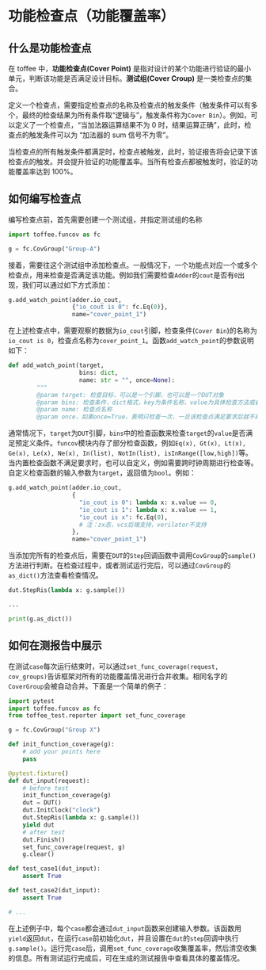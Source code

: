 # 功能检查点（功能覆盖率）

## 什么是功能检查点

在 toffee 中，**功能检查点(Cover Point)** 是指对设计的某个功能进行验证的最小单元，判断该功能是否满足设计目标。**测试组(Cover Croup)** 是一类检查点的集合。

定义一个检查点，需要指定检查点的名称及检查点的触发条件（触发条件可以有多个，最终的检查结果为所有条件取“逻辑与”，触发条件称为`Cover Bin`）。例如，可以定义了一个检查点，“当加法器运算结果不为 0 时，结果运算正确”，此时，检查点的触发条件可以为 “加法器的 sum 信号不为零”。

当检查点的所有触发条件都满足时，检查点被触发，此时，验证报告将会记录下该检查点的触发。并会提升验证的功能覆盖率。当所有检查点都被触发时，验证的功能覆盖率达到 100%。

## 如何编写检查点

编写检查点前，首先需要创建一个测试组，并指定测试组的名称

```python
import toffee.funcov as fc

g = fc.CovGroup("Group-A")
```

接着，需要往这个测试组中添加检查点。一般情况下，一个功能点对应一个或多个检查点，用来检查是否满足该功能。例如我们需要检查`Adder`的`cout`是否有`0`出现，我们可以通过如下方式添加：

```python
g.add_watch_point(adder.io_cout,
                  {"io_cout is 0": fc.Eq(0)},
                  name="cover_point_1")
```

在上述检查点中，需要观察的数据为`io_cout`引脚，检查条件(`Cover Bin`)的名称为`io_cout is 0`，检查点名称为`cover_point_1`。函数`add_watch_point`的参数说明如下：

```python
def add_watch_point(target,
                    bins: dict,
                    name: str = "", once=None):
        """
        @param target: 检查目标，可以是一个引脚，也可以是一个DUT对象
        @param bins: 检查条件，dict格式，key为条件名称，value为具体检查方法或者检查方法的数组。
        @param name: 检查点名称
        @param once，如果once=True，表明只检查一次，一旦该检查点满足要求后就不再进行重复条件判断。
```

通常情况下，`target`为`DUT`引脚，`bins`中的检查函数来检查`target`的`value`是否满足预定义条件。`funcov`模块内存了部分检查函数，例如`Eq(x), Gt(x), Lt(x), Ge(x), Le(x), Ne(x), In(list), NotIn(list), isInRange([low,high])`等。当内置检查函数不满足要求时，也可以自定义，例如需要跨时钟周期进行检查等。自定义检查函数的输入参数为`target`，返回值为`bool`。例如：

```python
g.add_watch_point(adder.io_cout,
                  {
                    "io_cout is 0": lambda x: x.value == 0,
                    "io_cout is 1": lambda x: x.value == 1,
                    "io_cout is x": fc.Eq(0),
                    # 注：zx态，vcs后端支持，verilator不支持
                  },
                  name="cover_point_1")
```

当添加完所有的检查点后，需要在`DUT`的`Step`回调函数中调用`CovGroup`的`sample()`方法进行判断。在检查过程中，或者测试运行完后，可以通过`CovGroup`的`as_dict()`方法查看检查情况。

```python
dut.StepRis(lambda x: g.sample())

...

print(g.as_dict())
```

## 如何在测报告中展示

在测试`case`每次运行结束时，可以通过`set_func_coverage(request, cov_groups)`告诉框架对所有的功能覆盖情况进行合并收集。相同名字的`CoverGroup`会被自动合并。下面是一个简单的例子：

```python
import pytest
import toffee.funcov as fc
from toffee_test.reporter import set_func_coverage

g = fc.CovGroup("Group X")

def init_function_coverage(g):
    # add your points here
    pass

@pytest.fixture()
def dut_input(request):
    # before test
    init_function_coverage(g)
    dut = DUT()
    dut.InitClock("clock")
    dut.StepRis(lambda x: g.sample())
    yield dut
    # after test
    dut.Finish()
    set_func_coverage(request, g)
    g.clear()

def test_case1(dut_input):
    assert True

def test_case2(dut_input):
    assert True

# ...
```

在上述例子中，每个`case`都会通过`dut_input`函数来创建输入参数。该函数用`yield`返回`dut`，在运行`case`前初始化`dut`，并且设置在`dut`的`step`回调中执行`g.sample()`。运行完`case`后，调用`set_func_coverage`收集覆盖率，然后清空收集的信息。所有测试运行完成后，可在生成的测试报告中查看具体的覆盖情况。
